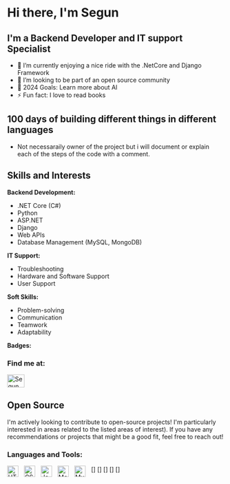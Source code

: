 # Hi there, I'm Segun

## I'm a Backend Developer and IT support Specialist

- 🌱 I’m currently enjoying a nice ride with the .NetCore and Django Framework
- 👯 I’m looking to be part of an open source community 
- 🥅 2024 Goals: Learn more about AI
- ⚡ Fun fact: I love to read books

## 100 days of building different things in different languages
- Not necessaraily owner of the project but i will document or explain each of the steps of the code with a comment.

## Skills and Interests

**Backend Development:**

* .NET Core (C#)
* Python
* ASP.NET
* Django
* Web APIs
* Database Management (MySQL, MongoDB)

**IT Support:**

* Troubleshooting
* Hardware and Software Support
* User Support

**Soft Skills:**

* Problem-solving
* Communication
* Teamwork
* Adaptability

**Badges:** 


### Find me at:
<a href="https://www.linkedin.com/in/obasootosegun/" target="blank"><img align="center" src="https://raw.githubusercontent.com/rahuldkjain/github-profile-readme-generator/master/src/images/icons/Social/linked-in-alt.svg" alt="Segun Obasooto" height="30" width="40" /></a>

## Open Source

I'm actively looking to contribute to open-source projects! I'm particularly interested in areas related to the listed areas of interest). If you have any recommendations or projects that might be a good fit, feel free to reach out!

### Languages and Tools:

[<img align="left" alt="HTML5" width="26px" src="https://cdn.jsdelivr.net/gh/devicons/devicon/icons/html5/html5-original.svg" style="padding-right:10px;" />]
[<img align="left" alt="CSS3" width="26px" src="https://cdn.jsdelivr.net/gh/devicons/devicon/icons/css3/css3-original.svg" style="padding-right:10px;" />]
[<img align="left" alt="JavaScript" width="26px" src="https://cdn.jsdelivr.net/gh/devicons/devicon/icons/javascript/javascript-original.svg" style="padding-right:10px;" />]
[<img align="left" alt="MongoDB" width="26px" src="https://cdn.jsdelivr.net/gh/devicons/devicon/icons/mongodb/mongodb-original.svg" style="padding-right:10px;" />]
[<img align="left" alt="MySQL" width="26px" src="https://cdn.jsdelivr.net/gh/devicons/devicon/icons/mysql/mysql-original.svg" style="padding-right:10px;" />]






